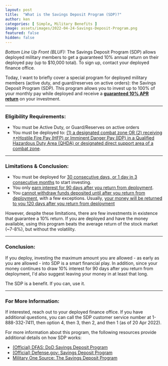 ```yaml
---
layout: post
title:  "What is the Savings Deposit Program (SDP)?"
author: ken
categories: [ Simple, Military Benefits ]
image: assets/images/2022-04-24-Savings-Deposit-Program.png
featured: false
hidden: false
---
```


*Bottom Line Up Front (BLUF):* The Savings Deposit Program (SDP) allows deployed military members to get a guaranteed 10% annual return on their deployed pay (up to $10,000 total).  To sign up, contact your deployed finance office.

Today, I want to briefly cover a special program for deployed military members (active duty, and guard/reserves on active orders): the Savings Deposit Program (SDP).  This program allows you to invest up to 100% of your monthly pay while deployed and receive a **[guaranteed 10% APR return](https://www.dfas.mil/MilitaryMembers/sdp/#:~:text=SDP%20Interest%20compounds%20monthly%20and,accrue%20interest.)** on your investment.  

--------------

### Eligibility Requirements:
- You must be Active Duty, or Guard/Reserves on active orders
- You must be deployed to: [(1) a designated combat zone OR (2) receiving **Hostile Fire Pay (HFP) or Imminent Danger Pay (IDP)  in a Qualified Hazardous Duty Area (QHDA) or designated direct support area of a combat zone](https://www.dfas.mil/MilitaryMembers/sdp/#:~:text=The%20DoD%20Savings%20Deposit%20Program%20(SDP)%20was%20established%20to%20provide,of%20a%20combat%20zone.).

------------

### Limitations & Conclusion:
- You must be deployed for [30 consecutive days, or 1 day in 3 consecutive months](https://www.dfas.mil/MilitaryMembers/sdp/#:~:text=After%20a%20member%20has%20served,qualified%20to%20begin%20making%20deposits.) to start investing. 
- You only [earn interest for 90 days after you return from deployment](https://www.dfas.mil/MilitaryMembers/sdp/#:~:text=Upon%20returning%20from%20deployment%2C%20deposits,to%2090%20days.).  
- You [cannot withdraw funds deposited until after you return from deployment](https://www.dfas.mil/MilitaryMembers/sdp/#:~:text=When%20a%20member%20contributes%20to,returning%20from%20deployment.), with a few exceptions.  Usually, [your money will be returned to you 120 days after you return from deployment](https://www.dfas.mil/MilitaryMembers/sdp/#:~:text=An%20SDP%20account%20payment%2C%20including,left%20the%20combat%20zone.)

However, despite these limitations, there are few investments in existence that guarantee a 10% return.  If you are deployed and have the money available, using this program beats the average return of the stock market (~7-8%), but without the volatility.  

--------------

### Conclusion:
If you deploy, investing the maximum amount you are allowed - as early as you are allowed - into SDP is a smart financial play.  In addition, since your money continues to draw 10% interest for 90 days after you return from deployment, I'd also suggest leaving your money in at least that long.  

The SDP is a benefit.  If you can, use it.

-------------

### For More Information:
If interested, reach out to your deployed finance office.  If you have additional questions, you can call the SDP customer service number at 1-888-332-7411, then option 4, then 3, then 2, and then 1 (as of 20 Apr 2022).

For more information about this program, the following resources provide additional details on how SDP works:
- [(Official) DFAS: DoD Savings Deposit Program](https://www.dfas.mil/MilitaryMembers/sdp/)
- [(Official) Defense.gov: Savings Deposit Program](https://militarypay.defense.gov/Benefits/Savings-Deposit-Program/)
- [Military One Source: The Savings Deposit Program](https://www.militaryonesource.mil/military-life-cycle/new-to-the-military/getting-connected/the-savings-deposit-program/)


